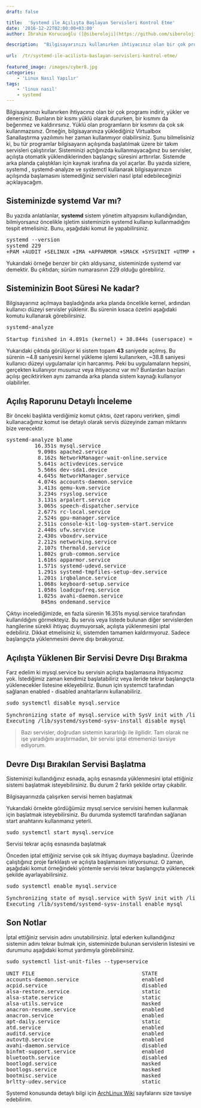 ```yaml
---
draft: false

title:  'Systemd ile Açılışta Başlayan Servisleri Kontrol Etme'
date: '2016-12-22T02:00:00+03:00'
author: İbrahim Korucuoğlu ([@siberoloji](https://github.com/siberoloji))

description:  "Bilgisayarınızı kullanırken ihtiyacınız olan bir çok programı indirir, yükler ve denersiniz. Bunların bir kısmı yüklü olarak dururken, bir kısmını da beğenmez ve kaldırırsınız. Yüklü olan programların bir kısmını da çok sık\_kullanmazsınız. Örneğin, bilgisayarınıza yüklediğiniz Virtualbox Sanallaştırma yazılımını her zaman kullanmıyor olabilirsiniz. Şunu bilmelisiniz ki, bu tür programlar bilgisayarın açılışında başlatılmak üzere bir takım servisleri çalıştırırlar. " 
 
url:  /tr/systemd-ile-acilista-baslayan-servisleri-kontrol-etme/
 
featured_image: /images/cyber8.jpg
categories:
    - 'Linux Nasıl Yapılır'
tags:
    - 'linux nasıl'
    - systemd
---
```



Bilgisayarınızı kullanırken ihtiyacınız olan bir çok programı indirir, yükler ve denersiniz. Bunların bir kısmı yüklü olarak dururken, bir kısmını da beğenmez ve kaldırırsınız. Yüklü olan programların bir kısmını da çok sık kullanmazsınız. Örneğin, bilgisayarınıza yüklediğiniz Virtualbox Sanallaştırma yazılımını her zaman kullanmıyor olabilirsiniz. Şunu bilmelisiniz ki, bu tür programlar bilgisayarın açılışında başlatılmak üzere bir takım servisleri çalıştırırlar. Sisteminizi açtığınızda kullanmayacağınız bu servisler, açılışta otomatik yüklendiklerinden başlangıç süresini arttırırlar. Sistemde arka planda çalıştıkları için kaynak israfına da yol açarlar. Bu yazıda sizlere, systemd , systemd-analyze  ve systemctl  kullanarak bilgisayarınızın açılışında başlamasını istemediğiniz servisleri nasıl iptal edebileceğinizi açıklayacağım.



## Sisteminizde systemd Var mı?



Bu yazıda anlatılanlar, **systemd** sistem yönetim altyapısını kullandığından, bilmiyorsanız öncelikle işletim sisteminizin systemd kullanıp kullanmadığını tespit etmelisiniz. Bunu, aşağıdaki komut ile yapabilirsiniz.


<!-- wp:preformatted -->
<pre class="wp-block-preformatted">systemd --version
systemd 229
+PAM +AUDIT +SELINUX +IMA +APPARMOR +SMACK +SYSVINIT +UTMP +LIBCRYPTSETUP +GCRYPT +GNUTLS +ACL +XZ -LZ4 +SECCOMP +BLKID +ELFUTILS +KMOD -IDN</pre>
<!-- /wp:preformatted -->


Yukarıdaki örneğe benzer bir çıktı aldıysanız, sisteminizde systemd var demektir. Bu çıktıdan; sürüm numarasının 229 olduğu görebiliriz.



## Sisteminizin Boot Süresi Ne kadar?



Bilgisayarınız açılmaya başladığında arka planda öncelikle kernel, ardından kullanıcı düzeyi servisler yüklenir. Bu sürenin kısaca özetini aşağıdaki komutu kullanarak görebilirsiniz.


<!-- wp:preformatted -->
<pre class="wp-block-preformatted">systemd-analyze

Startup finished in 4.891s (kernel) + 38.844s (userspace) = 43.735s</pre>
<!-- /wp:preformatted -->


Yukarıdaki çıktıda görülüyor ki sistem topam **43** saniyede açılmış. Bu sürenin ~4.8 saniyesini kernel yükleme işlemi kullanırken, ~38.8 saniyesi kullanıcı düzeyi uygulamalar için harcanmış. Peki bu uygulamaların hepsini, gerçekten kullanıyor musunuz veya ihtiyacınız var mı? Bunlardan bazıları açılışı geciktirirken aynı zamanda arka planda sistem kaynağı kullanıyor olabilirler.



## Açılış Raporunu Detaylı İnceleme



Bir önceki başlıkta verdiğimiz komut çıktısı, özet raporu verirken, şimdi kullanacağımız komut ise detaylı olarak servis düzeyinde zaman miktarını bize verecektir.


<!-- wp:preformatted -->
<pre class="wp-block-preformatted">systemd-analyze blame
         16.351s mysql.service
          9.098s apache2.service
          8.162s NetworkManager-wait-online.service
          5.641s activdevices.service
          5.566s dev-sda1.device
          4.645s NetworkManager.service
          4.074s accounts-daemon.service
          3.413s qemu-kvm.service
          3.234s rsyslog.service
          3.131s arpalert.service
          3.065s speech-dispatcher.service
          2.677s rc-local.service
          2.524s gpu-manager.service
          2.511s console-kit-log-system-start.service
          2.440s ufw.service
          2.430s vboxdrv.service
          2.212s networking.service
          2.107s thermald.service
          1.802s grub-common.service
          1.616s apparmor.service
          1.571s systemd-udevd.service
          1.291s systemd-tmpfiles-setup-dev.service
          1.201s irqbalance.service
          1.068s keyboard-setup.service
          1.058s loadcpufreq.service
          1.025s avahi-daemon.service
           845ms ondemand.service
</pre>
<!-- /wp:preformatted -->


Çıktıyı incelediğimizde, en fazla sürenin 16.351s mysql.service tarafından kullanıldığını görmekteyiz. Bu servis veya listede bulunan diğer servislerden hangilerine sürekli ihtiyaç duymuyorsak, açılışta yüklenmesini iptal edebiliriz. Dikkat etmelisiniz ki, sistemden tamamen kaldırmıyoruz. Sadece başlangıçta yüklenmesini devre dışı bırakıyoruz.



## Açılışta Yüklenen Bir Servisi Devre Dışı Bırakma



Farz edelim ki mysql.service bu servisin açılışta başlamasına ihtiyacımız yok. İstediğimiz zaman kendimiz başlatabiliriz veya ileride tekrar başlangıçta yüklenecekler listesine ekleyebiliriz. Bunun için systemctl  tarafından sağlanan enabled  - disabled  anahtarlarını kullanabiliriz.


<!-- wp:preformatted -->
<pre class="wp-block-preformatted">sudo systemctl disable mysql.service

Synchronizing state of mysql.service with SysV init with /lib/systemd/systemd-sysv-install...
Executing /lib/systemd/systemd-sysv-install disable mysql</pre>
<!-- /wp:preformatted -->

<!-- wp:quote -->
<blockquote class="wp-block-quote">
Bazı servisler, doğrudan sistemin kararlılığı ile ilgilidir. Tam olarak ne işe yaradığını araştırmadan, bir servisi iptal etmemenizi tavsiye ediyorum.
</blockquote>
<!-- /wp:quote -->


## Devre Dışı Bırakılan Servisi Başlatma



Sisteminizi kullandığınız esnada, açılış esnasında yüklenmesini iptal ettiğiniz sistemi başlatmak isteyebilirsiniz. Bu durum 2 farklı şekilde ortay çıkabilir.



Bilgisayarınızda çalışırken servisi hemen başlatmak



Yukarıdaki örnekte gördüğümüz mysql.service  servisini hemen kullanmak için başlatmak isteyebilirsiniz. Bu durumda systemctl  tarafından sağlanan start  anahtarını kullanmanız yeterli.


<!-- wp:preformatted -->
<pre class="wp-block-preformatted">sudo systemctl start mysql.service</pre>
<!-- /wp:preformatted -->


Servisi tekrar açılış esnasında başlatmak



Önceden iptal ettiğiniz servise çok sık ihtiyaç duymaya başladınız. Üzerinde çalıştığınız proje farklılaştı ve açılışta başlamasını istiyorsunuz. O zaman, aşağıdaki komut örneğindeki yöntemle servisi tekrar başlangıçta yüklenecek şekilde ayarlayabilirsiniz.


<!-- wp:preformatted -->
<pre class="wp-block-preformatted">sudo systemctl enable mysql.service

Synchronizing state of mysql.service with SysV init with /lib/systemd/systemd-sysv-install...
Executing /lib/systemd/systemd-sysv-install enable mysql</pre>
<!-- /wp:preformatted -->


## Son Notlar



İptal ettiğiniz servisin adını unutabilirsiniz. İptal ederken kullandığınız sistemin adını tekrar bulmak için, sisteminizde bulunan servislerin listesini ve durumunu aşağıdaki komut yardımıyla görebilirsiniz.


<!-- wp:preformatted -->
<pre class="wp-block-preformatted">sudo systemctl list-unit-files --type=service

UNIT FILE                                  STATE   
accounts-daemon.service                    enabled 
acpid.service                              disabled
alsa-restore.service                       static  
alsa-state.service                         static  
alsa-utils.service                         masked  
anacron-resume.service                     enabled 
anacron.service                            enabled 
apt-daily.service                          static  
atd.service                                enabled 
auditd.service                             enabled 
autovt@.service                            enabled 
avahi-daemon.service                       disabled
binfmt-support.service                     enabled 
bluetooth.service                          disabled
bootlogd.service                           masked  
bootlogs.service                           masked  
bootmisc.service                           masked  
brltty-udev.service                        static</pre>
<!-- /wp:preformatted -->


Systemd konusunda detaylı bilgi için <a href="https://wiki.archlinux.org/index.php/Systemd" target="_blank" rel="noreferrer noopener">ArchLinux Wiki</a> sayfalarını size tavsiye edebilirim. 
